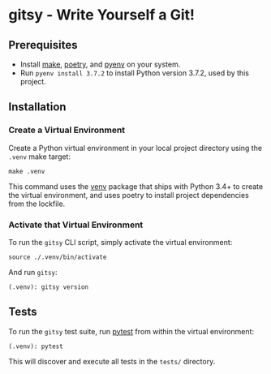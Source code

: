 # gitsy - Write Yourself a Git!

## Prerequisites

* Install [make](http://man7.org/linux/man-pages/man1/make.1.html), [poetry](https://poetry.eustace.io/), and [pyenv](https://github.com/pyenv/pyenv) on your system.
* Run `pyenv install 3.7.2` to install Python version 3.7.2, used by this project.

## Installation

### Create a Virtual Environment

Create a Python virtual environment in your local project directory using the `.venv` make target:
```
make .venv
```

This command uses the [venv](https://docs.python.org/3/library/venv.html) package that ships with Python 3.4+ to create the virtual environment, and uses poetry to install project dependencies from the lockfile.

### Activate that Virtual Environment

To run the `gitsy` CLI script, simply activate the virtual environment:
```
source ./.venv/bin/activate
```

And run `gitsy`:
```
(.venv): gitsy version
```

## Tests

To run the `gitsy` test suite, run [pytest](https://pytest.org/en/latest/) from within the virtual environment:
```
(.venv): pytest
```

This will discover and execute all tests in the `tests/` directory.

